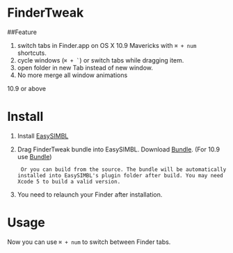 FinderTweak
==================

##Feature

1. switch tabs in Finder.app on OS X 10.9 Mavericks with `⌘ + num` shortcuts.
2. cycle windows (`` ⌘ + ` ``) or switch tabs while dragging item.
3. open folder in new Tab instead of new window.
3. No more merge all window animations

10.9 or above

# Install

1. Install [EasySIMBL](https://github.com/norio-nomura/EasySIMBL/)
2. Drag FinderTweak bundle into EasySIMBL. Download [Bundle](http://cl.ly/2B1X3m2w1R3M). (For 10.9 use [Bundle](http://cl.ly/3C1Z1l2Q3i32))

        Or you can build from the source. The bundle will be automatically installed into EasySIMBL's plugin folder after build. You may need Xcode 5 to build a valid version.

3. You need to relaunch your Finder after installation.

# Usage
Now you can use `⌘ + num` to switch between Finder tabs.
